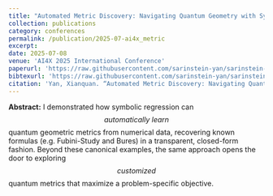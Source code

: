 ```yaml
---
title: "Automated Metric Discovery: Navigating Quantum Geometry with Symbolic Regression"
collection: publications
category: conferences
permalink: /publication/2025-07-ai4x_metric
excerpt: 
date: 2025-07-08
venue: 'AI4X 2025 International Conference'
paperurl: 'https://raw.githubusercontent.com/sarinstein-yan/sarinstein-yan.github.io/master/files/2025-07-ai4x_metric.pdf'
bibtexurl: 'https://raw.githubusercontent.com/sarinstein-yan/sarinstein-yan.github.io/master/files/2025-07-ai4x_metric.bib'
citation: 'Yan, Xianquan. “Automated Metric Discovery: Navigating Quantum Geometry with Symbolic Regression,” 2025.'
---
```


**Abstract:**
I demonstrated how symbolic regression can $$\textit{automatically learn}$$ quantum geometric metrics from numerical data, recovering known formulas (e.g. Fubini-Study and Bures) in a transparent, closed-form fashion. Beyond these canonical examples, the same approach opens the door to exploring $$\textit{customized}$$ quantum metrics that maximize a problem-specific objective.